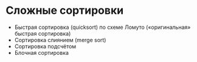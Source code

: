 # Сложные сортировки
- Быстрая сортировка (quicksort) по схеме Ломуто («оригинальная» быстрая сортировка)
- Сортировка слиянием (merge sort)
- Сортировка подсчётом
- Блочная сортировка
